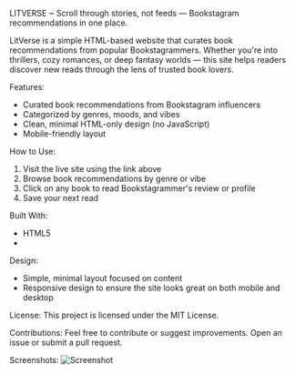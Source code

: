 LITVERSE ~ Scroll through stories, not feeds — Bookstagram recommendations in one place.

LitVerse is a simple HTML-based website that curates book recommendations from popular Bookstagrammers. Whether you're into thrillers, cozy romances, or deep fantasy worlds — this site helps readers discover new reads through the lens of trusted book lovers.

Features:
- Curated book recommendations from Bookstagram influencers
- Categorized by genres, moods, and vibes
- Clean, minimal HTML-only design (no JavaScript)
- Mobile-friendly layout

How to Use:
1. Visit the live site using the link above
2. Browse book recommendations by genre or vibe
3. Click on any book to read Bookstagrammer's review or profile
4. Save your next read

Built With:
- HTML5
- 
Design:
- Simple, minimal layout focused on content
- Responsive design to ensure the site looks great on both mobile and desktop

License:
This project is licensed under the MIT License.

Contributions:
Feel free to contribute or suggest improvements. Open an issue or submit a pull request.

Screenshots:
![Screenshot](https://bbpsmv-my.sharepoint.com/:i:/g/personal/kushagra3251_bbpsmv_onmicrosoft_com/ETyheCkKVf9Mu5rAu_NERuwBXJLrFo4O-a8tg1wcHBsUbA?e=o8pKdi) 
